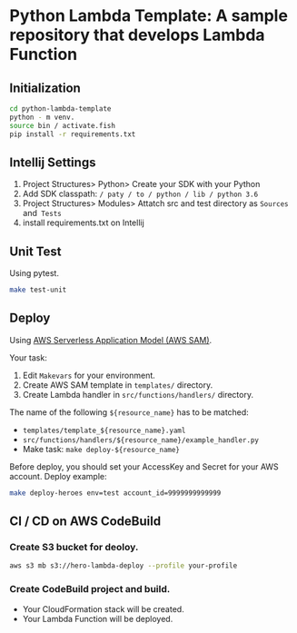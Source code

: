 Python Lambda Template: A sample repository that develops Lambda Function
===

Initialization
---

```bash
cd python-lambda-template
python - m venv.
source bin / activate.fish
pip install -r requirements.txt
```

Intellij Settings
---

1. Project Structures> Python> Create your SDK with your Python
2. Add SDK classpath: `/ paty / to / python / lib / python 3.6`
3. Project Structures> Modules> Attatch src and test directory as `Sources` and` Tests`
4. install requirements.txt on Intellij

Unit Test
---

Using pytest.

```bash
make test-unit
```

Deploy
---

Using [AWS Serverless Application Model \(AWS SAM\)](https://github.com/awslabs/serverless-application-model).

Your task:

1. Edit `Makevars` for your environment.
1. Create AWS SAM template in `templates/` directory.
1. Create Lambda handler in `src/functions/handlers/` directory.  

The name of the following `${resource_name}` has to be matched:

* `templates/template_${resource_name}.yaml`
* `src/functions/handlers/${resource_name}/example_handler.py`
* Make task: `make deploy-${resource_name}`

Before deploy, you should set your AccessKey and Secret for your AWS account. Deploy example: 

```bash
make deploy-heroes env=test account_id=9999999999999 
```

CI / CD on AWS CodeBuild
---

### Create S3 bucket for deoloy.

```Bash
aws s3 mb s3://hero-lambda-deploy --profile your-profile
```

### Create CodeBuild project and build.

* Your CloudFormation stack will be created.
* Your Lambda Function will be deployed.
